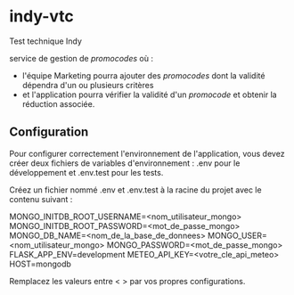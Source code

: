 # indy-vtc

Test technique Indy

service de gestion de *promocodes* où :

- l'équipe Marketing pourra ajouter des *promocodes* dont la validité dépendra d'un ou plusieurs critères
- et l'application pourra vérifier la validité d'un *promocode* et obtenir la réduction associée.

## Configuration
Pour configurer correctement l'environnement de l'application, vous devez créer deux fichiers de variables d'environnement : .env pour le développement et .env.test pour les tests.

Créez un fichier nommé .env et .env.test à la racine du projet avec le contenu suivant :

MONGO_INITDB_ROOT_USERNAME=<nom_utilisateur_mongo>
MONGO_INITDB_ROOT_PASSWORD=<mot_de_passe_mongo>
MONGO_DB_NAME=<nom_de_la_base_de_donnees>
MONGO_USER=<nom_utilisateur_mongo>
MONGO_PASSWORD=<mot_de_passe_mongo>
FLASK_APP_ENV=development
METEO_API_KEY=<votre_cle_api_meteo>
HOST=mongodb

Remplacez les valeurs entre < > par vos propres configurations.



